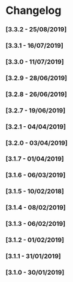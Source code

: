 # Changelog

### [3.3.2 - 25/08/2019]
### [3.3.1 - 16/07/2019]
### [3.3.0 - 11/07/2019]
### [3.2.9 - 28/06/2019]
### [3.2.8 - 26/06/2019]
### [3.2.7 - 19/06/2019]
### [3.2.1 - 04/04/2019]
### [3.2.0 - 03/04/2019]
### [3.1.7 - 01/04/2019]
### [3.1.6 - 06/03/2019]
### [3.1.5 - 10/02/2018]
### [3.1.4 - 08/02/2019]
### [3.1.3 - 06/02/2019]
### [3.1.2 - 01/02/2019]
### [3.1.1 - 31/01/2019]
### [3.1.0 - 30/01/2019]
